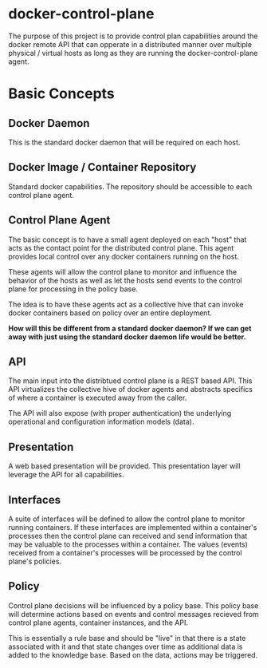 docker-control-plane
====================

The purpose of this project is to provide control plan capabilities around the docker remote API that can opperate in a distributed manner over multiple physical / virtual hosts as long as they are running the docker-control-plane agent.

Basic Concepts
==============

Docker Daemon
-------------
This is the standard docker daemon that will be required on each host.

Docker Image / Container Repository
-----------------------------------
Standard docker capabilities. The repository should be accessible to each control plane agent.

Control Plane Agent
-------------------
The basic concept is to have a small agent deployed on each "host" that acts as the contact point for the distributed control plane. This agent provides local control over any docker containers running on the host.

These agents will allow the control plane to monitor and influence the behavior of the hosts as well as let the hosts send events to the control plane for processing in the policy base.

The idea is to have these agents act as a collective hive that can invoke docker containers based on policy over an entire deployment.

__How will this be different from a standard docker daemon? If we can get away with just using the standard docker daemon life would be better.__

API
---
The main input into the distribtued control plane is a REST based API. This API virtualizes the collective hive of docker agents and abstracts specifics of where a container is executed away from the caller.

The API will also expose (with proper authentication) the underlying operational and configuration information models (data).

Presentation
------------
A web based presentation will be provided. This presentation layer will leverage the API for all capabilities.

Interfaces
----------
A suite of interfaces will be defined to allow the control plane to monitor running containers. If these interfaces are implemented within a container's processes then the control plane can received and send information that may be valuable to the processes within a container. The values (events) received from a container's processes will be processed by the control plane's policies.

Policy
------
Control plane decisions will be influenced by a policy base. This policy base will determine actions based on events and control messages recieved from control plane agents, container instances, and the API.

This is essentially a rule base and should be "live" in that there is a state associated with it and that state changes over time as additional data is added to the knowledge base. Based on the data, actions may be triggered.


